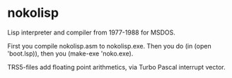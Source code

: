 # nokolisp
Lisp interpreter and compiler from 1977-1988 for MSDOS.


First you compile nokolisp.asm to nokolisp.exe. Then you do (in (open 'boot.lsp)), then you (make-exe 'noko.exe).

TRS5-files add floating point arithmetics, via Turbo Pascal interrupt vector.
